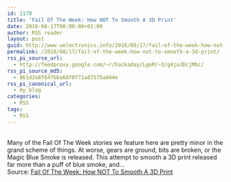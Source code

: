 ```yaml
---
id: 1170
title: 'Fail Of The Week: How NOT To Smooth A 3D Print'
date: 2016-08-17T00:00:00+01:00
author: RSS reader
layout: post
guid: http://www.uelectronics.info/2016/08/17/fail-of-the-week-how-not-to-smooth-a-3d-print/
permalink: /2016/08/17/fail-of-the-week-how-not-to-smooth-a-3d-print/
rss_pi_source_url:
  - http://feedproxy.google.com/~r/hackaday/LgoM/~3/g4joJDcjMbc/
rss_pi_source_md5:
  - 861d2e8f647bba68f0f71a87575ad44e
rss_pi_canonical_url:
  - my_blog
categories:
  - RSS
tags:
  - RSS
---
```

&#013;  
Many of the Fail Of The Week stories we feature here are pretty minor in the grand scheme of things. At worse, gears are ground, bits are broken, or the Magic Blue Smoke is released. This attempt to smooth a 3D print released far more than a puff of blue smoke, and…&#013;  
Source: <a href="http://feedproxy.google.com/~r/hackaday/LgoM/~3/g4joJDcjMbc/" target="_blank">Fail Of The Week: How NOT To Smooth A 3D Print</a>